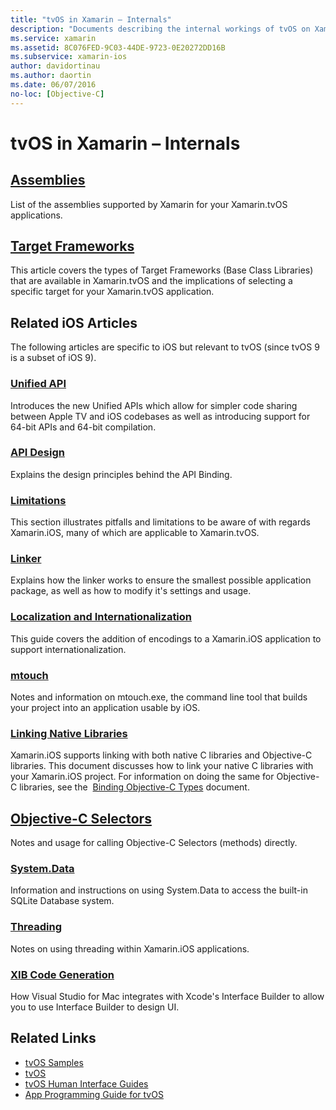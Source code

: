 ```yaml
---
title: "tvOS in Xamarin – Internals"
description: "Documents describing the internal workings of tvOS on Xamarin, which is based on Xamarin.iOS. Link content discusses assemblies, target frameworks, and related iOS concepts."
ms.service: xamarin
ms.assetid: 8C076FED-9C03-44DE-9723-0E20272DD16B
ms.subservice: xamarin-ios
author: davidortinau
ms.author: daortin
ms.date: 06/07/2016
no-loc: [Objective-C]
---
```


# tvOS in Xamarin – Internals 

## [Assemblies](~/ios/tvos/internals/assemblies.md)

List of the assemblies supported by Xamarin for your Xamarin.tvOS applications.

## [Target Frameworks](~/ios/tvos/internals/frameworks.md)

This article covers the types of Target Frameworks (Base Class Libraries) that are available in Xamarin.tvOS and the implications of selecting a specific target for your Xamarin.tvOS application.

## Related iOS Articles

The following articles are specific to iOS but relevant to tvOS (since tvOS 9 is a subset of iOS 9).

### [Unified API](~/cross-platform/macios/unified/index.md)

Introduces the new Unified APIs which allow for simpler code sharing between Apple TV and iOS codebases as well as introducing support for 64-bit APIs and 64-bit compilation.  

### [API Design](~/ios/internals/api-design/index.md)

Explains the design principles behind the API Binding.

### [Limitations](~/ios/internals/limitations.md)

This section illustrates pitfalls and limitations to be aware of with regards Xamarin.iOS, many of which are applicable to Xamarin.tvOS.

### [Linker](~/ios/deploy-test/linker.md)

Explains how the linker works to ensure the smallest possible application package, as well as how to modify it's settings and usage.

### [Localization and Internationalization](~/ios/app-fundamentals/localization/index.md)

This guide covers the addition of encodings to a Xamarin.iOS application to support internationalization.

### [mtouch](~/ios/deploy-test/mtouch.md)

Notes and information on mtouch.exe, the command line tool that builds your project into an application usable by iOS.

### [Linking Native Libraries](~/ios/platform/native-interop.md)

Xamarin.iOS supports linking with both native C libraries and Objective-C libraries. This document discusses how to link your native C libraries with your Xamarin.iOS project. For information on doing the same for Objective-C libraries, see the&nbsp; [Binding Objective-C Types](~/ios/platform/binding-objective-c/index.md)&nbsp;document.

## [Objective-C Selectors](~/ios/internals/objective-c-selectors.md)

Notes and usage for calling Objective-C Selectors (methods) directly.

### [System.Data](~/ios/data-cloud/system.data.md)

Information and instructions on using System.Data to access the built-in SQLite Database system.

### [Threading](~/ios/app-fundamentals/threading.md)

Notes on using threading within Xamarin.iOS applications.

### [XIB Code Generation](~/ios/internals/xib-code-generation.md)

How Visual Studio for Mac integrates with Xcode's Interface Builder to allow you to use Interface Builder to design UI.

## Related Links

- [tvOS Samples](/samples/browse/?products=xamarin&term=Xamarin.iOS%2btvOS)
- [tvOS](https://developer.apple.com/tvos/)
- [tvOS Human Interface Guides](https://developer.apple.com/tvos/human-interface-guidelines/)
- [App Programming Guide for tvOS](https://developer.apple.com/library/prerelease/tvos/documentation/General/Conceptual/AppleTV_PG/)